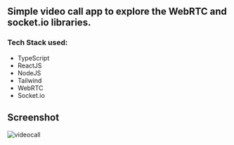 ## Simple video call app to explore the WebRTC and socket.io libraries.
### Tech Stack used:
- TypeScript
- ReactJS
- NodeJS
- Tailwind
- WebRTC
- Socket.io

## Screenshot
![videocall](https://github.com/bilal-auz/video-call-app/assets/68505433/ec173abe-7e83-4ac4-9650-4fbe129c9fd7)

